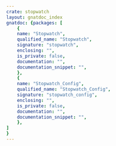 ```yaml
---
crate: stopwatch
layout: gnatdoc_index
gnatdoc: {packages: [
    {
    name: "Stopwatch",
    qualified_name: "Stopwatch",
    signature: "stopwatch",
    enclosing: "",
    is_private: false,
    documentation: "",
    documentation_snippet: "",
    },
    {
    name: "Stopwatch_Config",
    qualified_name: "Stopwatch_Config",
    signature: "stopwatch_config",
    enclosing: "",
    is_private: false,
    documentation: "",
    documentation_snippet: "",
    },
]
}
---
```

